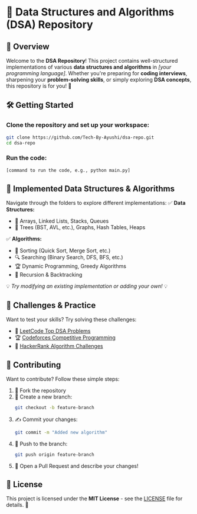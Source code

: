 # 🚀 Data Structures and Algorithms (DSA) Repository

## 🌟 Overview
Welcome to the **DSA Repository**! This project contains well-structured implementations of various **data structures and algorithms** in *[your programming language]*. Whether you're preparing for **coding interviews**, sharpening your **problem-solving skills**, or simply exploring **DSA concepts**, this repository is for you! 🎯

## 🛠 Getting Started
### Clone the repository and set up your workspace:
```sh
git clone https://github.com/Tech-By-Ayushi/dsa-repo.git
cd dsa-repo
```
### Run the code:
```sh
[command to run the code, e.g., python main.py]
```

## 📂 Implemented Data Structures & Algorithms
Navigate through the folders to explore different implementations:
✅ **Data Structures:**
- 📌 Arrays, Linked Lists, Stacks, Queues
- 🌳 Trees (BST, AVL, etc.), Graphs, Hash Tables, Heaps

✅ **Algorithms:**
- 🔀 Sorting (Quick Sort, Merge Sort, etc.)
- 🔍 Searching (Binary Search, DFS, BFS, etc.)
- 🏆 Dynamic Programming, Greedy Algorithms
- 🔄 Recursion & Backtracking

💡 *Try modifying an existing implementation or adding your own!* 💡

## 🎯 Challenges & Practice
Want to test your skills? Try solving these challenges:
- 🏅 [LeetCode Top DSA Problems](https://leetcode.com/problemset/all/)
- 🏆 [Codeforces Competitive Programming](https://codeforces.com/)
- 🎯 [HackerRank Algorithm Challenges](https://www.hackerrank.com/domains/tutorials/10-days-of-algorithms)

## 🤝 Contributing
Want to contribute? Follow these simple steps:
1. 🍴 Fork the repository
2. 🔧 Create a new branch:
   ```sh
   git checkout -b feature-branch
   ```
3. ✍️ Commit your changes:
   ```sh
   git commit -m "Added new algorithm"
   ```
4. 🚀 Push to the branch:
   ```sh
   git push origin feature-branch
   ```
5. 🔄 Open a Pull Request and describe your changes!


## 📜 License
This project is licensed under the **MIT License** - see the [LICENSE](LICENSE) file for details. 📝

